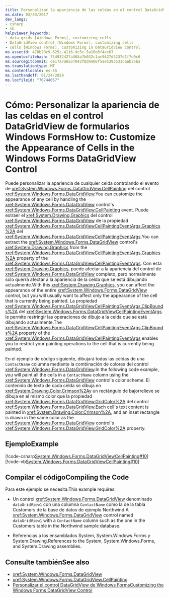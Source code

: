 ```yaml
---
title: Personalizar la apariencia de las celdas en el control DataGridView
ms.date: 03/30/2017
dev_langs:
- csharp
- vb
helpviewer_keywords:
- data grids [Windows Forms], customizing cells
- DataGridView control [Windows Forms], customizing cells
- cells [Windows Forms], customizing in DataGridView control
ms.assetid: 478b20c9-625c-4116-9c5c-5a16e6f4ec67
ms.openlocfilehash: 754932427a365a7b032c1ac9627d3237d1f7d0c6
ms.sourcegitcommit: de17a7a0a37042f0d4406f5ae5393531caeb25ba
ms.translationtype: MT
ms.contentlocale: es-ES
ms.lasthandoff: 01/24/2020
ms.locfileid: "76744057"
---
```

# <a name="how-to-customize-the-appearance-of-cells-in-the-windows-forms-datagridview-control"></a><span data-ttu-id="6b00b-102">Cómo: Personalizar la apariencia de las celdas en el control DataGridView de formularios Windows Forms</span><span class="sxs-lookup"><span data-stu-id="6b00b-102">How to: Customize the Appearance of Cells in the Windows Forms DataGridView Control</span></span>
<span data-ttu-id="6b00b-103">Puede personalizar la apariencia de cualquier celda controlando el evento de <xref:System.Windows.Forms.DataGridView.CellPainting> del control <xref:System.Windows.Forms.DataGridView>.</span><span class="sxs-lookup"><span data-stu-id="6b00b-103">You can customize the appearance of any cell by handling the <xref:System.Windows.Forms.DataGridView> control's <xref:System.Windows.Forms.DataGridView.CellPainting> event.</span></span> <span data-ttu-id="6b00b-104">Puede extraer el <xref:System.Drawing.Graphics> del control <xref:System.Windows.Forms.DataGridView> de la propiedad <xref:System.Windows.Forms.DataGridViewCellPaintingEventArgs.Graphics%2A> del <xref:System.Windows.Forms.DataGridViewCellPaintingEventArgs>.</span><span class="sxs-lookup"><span data-stu-id="6b00b-104">You can extract the <xref:System.Windows.Forms.DataGridView> control's <xref:System.Drawing.Graphics> from the <xref:System.Windows.Forms.DataGridViewCellPaintingEventArgs.Graphics%2A> property of the <xref:System.Windows.Forms.DataGridViewCellPaintingEventArgs>.</span></span> <span data-ttu-id="6b00b-105">Con esta <xref:System.Drawing.Graphics>, puede afectar a la apariencia del control de <xref:System.Windows.Forms.DataGridView> completo, pero normalmente solo querrá afectar a la apariencia de la celda que se está dibujando actualmente.</span><span class="sxs-lookup"><span data-stu-id="6b00b-105">With this <xref:System.Drawing.Graphics>, you can affect the appearance of the entire <xref:System.Windows.Forms.DataGridView> control, but you will usually want to affect only the appearance of the cell that is currently being painted.</span></span> <span data-ttu-id="6b00b-106">La propiedad <xref:System.Windows.Forms.DataGridViewCellPaintingEventArgs.ClipBounds%2A> del <xref:System.Windows.Forms.DataGridViewCellPaintingEventArgs> le permite restringir las operaciones de dibujo a la celda que se está dibujando actualmente.</span><span class="sxs-lookup"><span data-stu-id="6b00b-106">The <xref:System.Windows.Forms.DataGridViewCellPaintingEventArgs.ClipBounds%2A> property of the <xref:System.Windows.Forms.DataGridViewCellPaintingEventArgs> enables you to restrict your painting operations to the cell that is currently being painted.</span></span>  
  
 <span data-ttu-id="6b00b-107">En el ejemplo de código siguiente, dibujará todas las celdas de una `ContactName` columna mediante la combinación de colores del control <xref:System.Windows.Forms.DataGridView>.</span><span class="sxs-lookup"><span data-stu-id="6b00b-107">In the following code example, you will paint all the cells in a `ContactName` column using the <xref:System.Windows.Forms.DataGridView> control's color scheme.</span></span> <span data-ttu-id="6b00b-108">El contenido de texto de cada celda se dibuja en <xref:System.Drawing.Color.Crimson%2A>y un rectángulo de bajorrelieve se dibuja en el mismo color que la propiedad <xref:System.Windows.Forms.DataGridView.GridColor%2A> del control <xref:System.Windows.Forms.DataGridView>.</span><span class="sxs-lookup"><span data-stu-id="6b00b-108">Each cell's text content is painted in <xref:System.Drawing.Color.Crimson%2A>, and an inset rectangle is drawn in the same color as the <xref:System.Windows.Forms.DataGridView> control's <xref:System.Windows.Forms.DataGridView.GridColor%2A> property.</span></span>  
  
## <a name="example"></a><span data-ttu-id="6b00b-109">Ejemplo</span><span class="sxs-lookup"><span data-stu-id="6b00b-109">Example</span></span>  
 [!code-csharp[System.Windows.Forms.DataGridViewCellPainting#10](~/samples/snippets/csharp/VS_Snippets_Winforms/System.Windows.Forms.DataGridViewCellPainting/CS/form1.cs#10)]
 [!code-vb[System.Windows.Forms.DataGridViewCellPainting#10](~/samples/snippets/visualbasic/VS_Snippets_Winforms/System.Windows.Forms.DataGridViewCellPainting/VB/form1.vb#10)]  
  
## <a name="compiling-the-code"></a><span data-ttu-id="6b00b-110">Compilar el código</span><span class="sxs-lookup"><span data-stu-id="6b00b-110">Compiling the Code</span></span>  
 <span data-ttu-id="6b00b-111">Para este ejemplo se necesita:</span><span class="sxs-lookup"><span data-stu-id="6b00b-111">This example requires:</span></span>  
  
- <span data-ttu-id="6b00b-112">Un control <xref:System.Windows.Forms.DataGridView> denominado `dataGridView1` con una columna `ContactName` como la de la tabla Customers de la base de datos de ejemplo Northwind.</span><span class="sxs-lookup"><span data-stu-id="6b00b-112">A <xref:System.Windows.Forms.DataGridView> control named `dataGridView1` with a `ContactName` column such as the one in the Customers table in the Northwind sample database.</span></span>  
  
- <span data-ttu-id="6b00b-113">Referencias a los ensamblados System, System.Windows.Forms y System.Drawing.</span><span class="sxs-lookup"><span data-stu-id="6b00b-113">References to the System, System.Windows.Forms, and System.Drawing assemblies.</span></span>  
  
## <a name="see-also"></a><span data-ttu-id="6b00b-114">Consulte también</span><span class="sxs-lookup"><span data-stu-id="6b00b-114">See also</span></span>

- <xref:System.Windows.Forms.DataGridView>
- <xref:System.Windows.Forms.DataGridView.CellPainting>
- [<span data-ttu-id="6b00b-115">Personalizar el control DataGridView de Windows Forms</span><span class="sxs-lookup"><span data-stu-id="6b00b-115">Customizing the Windows Forms DataGridView Control</span></span>](customizing-the-windows-forms-datagridview-control.md)
